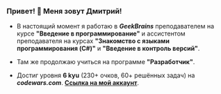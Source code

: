 ### Привет! 👋 Меня зовут Дмитрий!
+ В настоящий момент я работаю в ***GeekBrains*** преподавателем на курсе **"Введение в программирование"** и ассистентом преподавателя на курсах **"Знакомство с языками программирования (C#)"** и **"Введение в контроль версий"**.

+ Там же продолжаю учиться на программе **"Разработчик"**.

+ Достиг уровня **6 kyu** (230+ очков, 60+ решённых задач) на ***codewars.com***. **[Ссылка на мой аккаунт](https://www.codewars.com/users/PromathBul/)**.

<!--
**PromathBul/PromathBul** is a ✨ _special_ ✨ repository because its `README.md` (this file) appears on your GitHub profile.
-->
